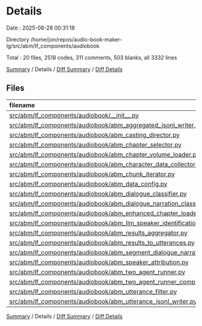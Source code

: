 # Details

Date : 2025-08-28 00:31:18

Directory /home/jon/repos/audio-book-maker-lg/src/abm/lf_components/audiobook

Total : 20 files,  2518 codes, 311 comments, 503 blanks, all 3332 lines

[Summary](results.md) / Details / [Diff Summary](diff.md) / [Diff Details](diff-details.md)

## Files
| filename | language | code | comment | blank | total |
| :--- | :--- | ---: | ---: | ---: | ---: |
| [src/abm/lf\_components/audiobook/\_\_init\_\_.py](/src/abm/lf_components/audiobook/__init__.py) | Python | 0 | 6 | 2 | 8 |
| [src/abm/lf\_components/audiobook/abm\_aggregated\_jsonl\_writer.py](/src/abm/lf_components/audiobook/abm_aggregated_jsonl_writer.py) | Python | 56 | 7 | 15 | 78 |
| [src/abm/lf\_components/audiobook/abm\_casting\_director.py](/src/abm/lf_components/audiobook/abm_casting_director.py) | Python | 129 | 14 | 26 | 169 |
| [src/abm/lf\_components/audiobook/abm\_chapter\_selector.py](/src/abm/lf_components/audiobook/abm_chapter_selector.py) | Python | 72 | 5 | 11 | 88 |
| [src/abm/lf\_components/audiobook/abm\_chapter\_volume\_loader.py](/src/abm/lf_components/audiobook/abm_chapter_volume_loader.py) | Python | 70 | 6 | 17 | 93 |
| [src/abm/lf\_components/audiobook/abm\_character\_data\_collector.py](/src/abm/lf_components/audiobook/abm_character_data_collector.py) | Python | 224 | 37 | 62 | 323 |
| [src/abm/lf\_components/audiobook/abm\_chunk\_iterator.py](/src/abm/lf_components/audiobook/abm_chunk_iterator.py) | Python | 142 | 24 | 33 | 199 |
| [src/abm/lf\_components/audiobook/abm\_data\_config.py](/src/abm/lf_components/audiobook/abm_data_config.py) | Python | 64 | 4 | 14 | 82 |
| [src/abm/lf\_components/audiobook/abm\_dialogue\_classifier.py](/src/abm/lf_components/audiobook/abm_dialogue_classifier.py) | Python | 397 | 29 | 29 | 455 |
| [src/abm/lf\_components/audiobook/abm\_dialogue\_narration\_classifier.py](/src/abm/lf_components/audiobook/abm_dialogue_narration_classifier.py) | Python | 157 | 14 | 31 | 202 |
| [src/abm/lf\_components/audiobook/abm\_enhanced\_chapter\_loader.py](/src/abm/lf_components/audiobook/abm_enhanced_chapter_loader.py) | Python | 275 | 35 | 52 | 362 |
| [src/abm/lf\_components/audiobook/abm\_llm\_speaker\_identification.py](/src/abm/lf_components/audiobook/abm_llm_speaker_identification.py) | Python | 120 | 16 | 28 | 164 |
| [src/abm/lf\_components/audiobook/abm\_results\_aggregator.py](/src/abm/lf_components/audiobook/abm_results_aggregator.py) | Python | 229 | 39 | 51 | 319 |
| [src/abm/lf\_components/audiobook/abm\_results\_to\_utterances.py](/src/abm/lf_components/audiobook/abm_results_to_utterances.py) | Python | 47 | 5 | 11 | 63 |
| [src/abm/lf\_components/audiobook/abm\_segment\_dialogue\_narration.py](/src/abm/lf_components/audiobook/abm_segment_dialogue_narration.py) | Python | 95 | 11 | 22 | 128 |
| [src/abm/lf\_components/audiobook/abm\_speaker\_attribution.py](/src/abm/lf_components/audiobook/abm_speaker_attribution.py) | Python | 127 | 28 | 24 | 179 |
| [src/abm/lf\_components/audiobook/abm\_two\_agent\_runner.py](/src/abm/lf_components/audiobook/abm_two_agent_runner.py) | Python | 103 | 13 | 23 | 139 |
| [src/abm/lf\_components/audiobook/abm\_two\_agent\_runner\_component.py](/src/abm/lf_components/audiobook/abm_two_agent_runner_component.py) | Python | 34 | 2 | 9 | 45 |
| [src/abm/lf\_components/audiobook/abm\_utterance\_filter.py](/src/abm/lf_components/audiobook/abm_utterance_filter.py) | Python | 93 | 4 | 22 | 119 |
| [src/abm/lf\_components/audiobook/abm\_utterance\_jsonl\_writer.py](/src/abm/lf_components/audiobook/abm_utterance_jsonl_writer.py) | Python | 84 | 12 | 21 | 117 |

[Summary](results.md) / Details / [Diff Summary](diff.md) / [Diff Details](diff-details.md)